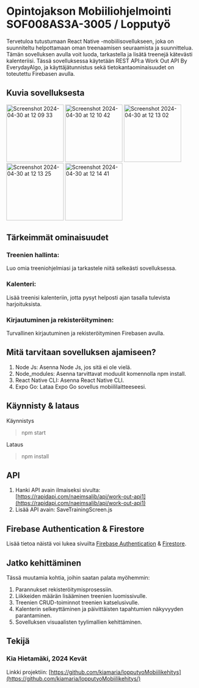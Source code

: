 # Opintojakson Mobiiliohjelmointi SOF008AS3A-3005 / Lopputyö 
Tervetuloa tutustumaan React Native -mobiilisovellukseen, joka on suunniteltu helpottamaan oman treenaamisen seuraamista ja suunnittelua. Tämän sovelluksen avulla voit luoda, tarkastella ja lisätä treenejä kätevästi kalenteriisi. Tässä sovelluksessa käytetään REST API:a Work Out API By EverydayAlgo, ja käyttäjätunnistus sekä tietokantaominaisuudet on toteutettu Firebasen avulla.
## Kuvia sovelluksesta
<img width="150" alt="Screenshot 2024-04-30 at 12 09 33" src="https://github.com/kiamaria/lopputyoMobiilikehitys/assets/123375780/350bb3af-4436-4df8-b063-cf0e7918aef1">
<img width="150" alt="Screenshot 2024-04-30 at 12 10 42" src="https://github.com/kiamaria/lopputyoMobiilikehitys/assets/123375780/cf6d8ae3-6133-4e04-895f-89974e7c25f9">
<img width="150" alt="Screenshot 2024-04-30 at 12 13 02" src="https://github.com/kiamaria/lopputyoMobiilikehitys/assets/123375780/bb0d6632-598a-4c85-b8ea-12c4c5fd6d6a">
<img width="150" alt="Screenshot 2024-04-30 at 12 13 25" src="https://github.com/kiamaria/lopputyoMobiilikehitys/assets/123375780/779baccf-250d-45c0-8df4-44a623652fb0">
<img width="150" alt="Screenshot 2024-04-30 at 12 14 41" src="https://github.com/kiamaria/lopputyoMobiilikehitys/assets/123375780/aceebfb7-652b-4336-bd74-52c0dfd0658f">

## Tärkeimmät ominaisuudet
### Treenien hallinta: 
Luo omia treeniohjelmiasi ja tarkastele niitä selkeästi sovelluksessa.
### Kalenteri: 
Lisää treenisi kalenteriin, jotta pysyt helposti ajan tasalla tulevista harjoituksista.
### Kirjautuminen ja rekisteröityminen: 
Turvallinen kirjautuminen ja rekisteröityminen Firebasen avulla.

## Mitä tarvitaan sovelluksen ajamiseen?
1. Node Js: Asenna Node Js, jos sitä ei ole vielä.
2. Node_modules: Asenna tarvittavat moduulit komennolla npm install.
3. React Native CLI: Asenna React Native CLI.
4. Expo Go: Lataa Expo Go sovellus mobiililaitteeseesi.

## Käynnisty & lataus
Käynnistys
> npm start

Lataus
> npm install

## API 
1. Hanki API avain ilmaiseksi sivulta: [https://rapidapi.com/naeimsalib/api/work-out-api1](https://rapidapi.com/naeimsalib/api/work-out-api1)
2. Lisää API avain: SaveTrainingScreen.js
   
## Firebase Authentication & Firestore 
Lisää tietoa näistä voi lukea sivuilta [Firebase Authentication](https://firebase.google.com/docs/auth) & [Firestore](https://firebase.google.com/docs/firestore).

## Jatko kehittäminen
Tässä muutamia kohtia, joihin saatan palata myöhemmin:

1. Parannukset rekisteröitymisprosessiin.
2. Liikkeiden määrän lisääminen treenien luomissivulle.
3. Treenien CRUD-toiminnot treenien katselusivulle.
4. Kalenterin selkeyttäminen ja päivittäisten tapahtumien näkyvyyden parantaminen.
5. Sovelluksen visuaalisten tyylimallien kehittäminen.

## Tekijä
### Kia Hietamäki, 2024 Kevät

Linkki projektiin: [https://github.com/kiamaria/lopputyoMobiilikehitys](https://github.com/kiamaria/lopputyoMobiilikehitys/)

